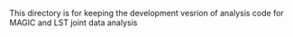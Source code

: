 This directory is for keeping the development vesrion of analysis code for MAGIC and LST joint data analysis
